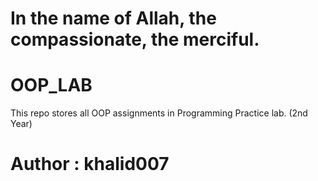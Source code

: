 # In the name of Allah, the compassionate, the merciful.
# OOP_LAB
This repo stores all OOP assignments in Programming Practice lab. (2nd Year)

# Author : khalid007
